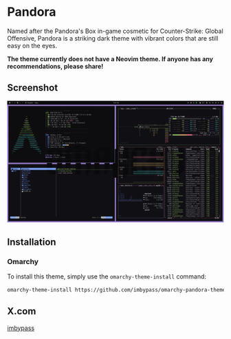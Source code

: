 # Pandora

Named after the Pandora's Box in-game cosmetic for Counter-Strike: Global Offensive, Pandora is a striking dark theme with vibrant colors that are still easy on the eyes.


**The theme currently does not have a Neovim theme. If anyone has any recommendations, please share!**

## Screenshot

<p align="center">
  <img src="preview.png">
</p>

## Installation

### Omarchy

To install this theme, simply use the `omarchy-theme-install` command:

```bash
omarchy-theme-install https://github.com/imbypass/omarchy-pandora-theme
```

## X.com
[imbypass](https://x.com/imbypass)
